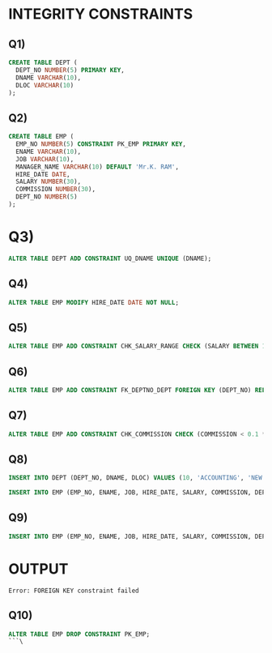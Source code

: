 # INTEGRITY CONSTRAINTS
## Q1)

```sql
CREATE TABLE DEPT (
  DEPT_NO NUMBER(5) PRIMARY KEY,
  DNAME VARCHAR(10),
  DLOC VARCHAR(10)
);
```

## Q2)

```sql
CREATE TABLE EMP (
  EMP_NO NUMBER(5) CONSTRAINT PK_EMP PRIMARY KEY,
  ENAME VARCHAR(10),
  JOB VARCHAR(10),
  MANAGER_NAME VARCHAR(10) DEFAULT 'Mr.K. RAM',
  HIRE_DATE DATE,
  SALARY NUMBER(30),
  COMMISSION NUMBER(30),
  DEPT_NO NUMBER(5)
);
```

# Q3)

```sql
ALTER TABLE DEPT ADD CONSTRAINT UQ_DNAME UNIQUE (DNAME);
```

## Q4)

```sql
ALTER TABLE EMP MODIFY HIRE_DATE DATE NOT NULL;
```

## Q5)

```sql
ALTER TABLE EMP ADD CONSTRAINT CHK_SALARY_RANGE CHECK (SALARY BETWEEN 10000 AND 20000);
```

## Q6)

```sql
ALTER TABLE EMP ADD CONSTRAINT FK_DEPTNO_DEPT FOREIGN KEY (DEPT_NO) REFERENCES DEPT(DEPT_NO);
```

## Q7)

```sql
ALTER TABLE EMP ADD CONSTRAINT CHK_COMMISSION CHECK (COMMISSION < 0.1 * SALARY);
```

## Q8)

```sql
INSERT INTO DEPT (DEPT_NO, DNAME, DLOC) VALUES (10, 'ACCOUNTING', 'NEW YORK');
```

```sql
INSERT INTO EMP (EMP_NO, ENAME, JOB, HIRE_DATE, SALARY, COMMISSION, DEPT_NO) VALUES (7369, 'SMITH', 'CLERK', '17-DEC-80', 11800, NULL, 10);
```

## Q9)

```sql
INSERT INTO EMP (EMP_NO, ENAME, JOB, HIRE_DATE, SALARY, COMMISSION, DEPT_NO) VALUES (7499, 'ALLEN', 'SALESMAN', '20-FEB-81', 11600, NULL, 30);
```
# OUTPUT
```
Error: FOREIGN KEY constraint failed
```

## Q10)

```sql
ALTER TABLE EMP DROP CONSTRAINT PK_EMP;
```\

